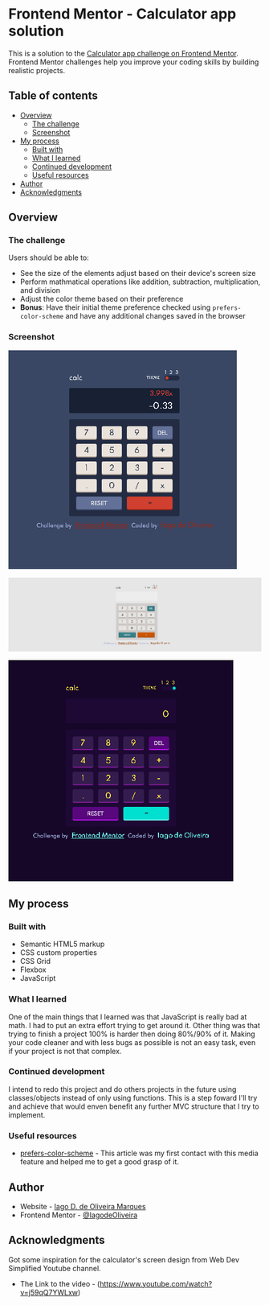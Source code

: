 # Frontend Mentor - Calculator app solution

This is a solution to the [Calculator app challenge on Frontend Mentor](https://www.frontendmentor.io/challenges/calculator-app-9lteq5N29). Frontend Mentor challenges help you improve your coding skills by building realistic projects. 

## Table of contents

- [Overview](#overview)
  - [The challenge](#the-challenge)
  - [Screenshot](#screenshot)
- [My process](#my-process)
  - [Built with](#built-with)
  - [What I learned](#what-i-learned)
  - [Continued development](#continued-development)
  - [Useful resources](#useful-resources)
- [Author](#author)
- [Acknowledgments](#acknowledgments)

## Overview

### The challenge

Users should be able to:

- See the size of the elements adjust based on their device's screen size
- Perform mathmatical operations like addition, subtraction, multiplication, and division
- Adjust the color theme based on their preference
- **Bonus**: Have their initial theme preference checked using `prefers-color-scheme` and have any additional changes saved in the browser

### Screenshot

![](./images/calculator1.jpg)

![](./images/calculator2.jpg)

![](./images/calculator3.jpg)


## My process

### Built with

- Semantic HTML5 markup
- CSS custom properties
- CSS Grid
- Flexbox
- JavaScript

### What I learned

One of the main things that I learned was that JavaScript is really bad at math. I had to put an extra effort trying to get around it. Other thing was that trying to finish a project 100% is harder then doing 80%/90% of it. Making your code cleaner and with less bugs as possible is not an easy task, even if your project is not that complex.

### Continued development

I intend to redo this project and do others projects in the future using classes/objects instead of only using functions. This is a step foward I'll try and achieve that would enven benefit any further MVC structure that I try to implement.

### Useful resources

- [prefers-color-scheme](https://developer.mozilla.org/pt-BR/docs/Web/CSS/@media/prefers-color-scheme) - This article was my first contact with this media feature and helped me to get a good grasp of it. 

## Author

- Website - [Iago D. de Oliveira Marques](https://github.com/IagodeOliveira/)
- Frontend Mentor - [@IagodeOliveira](https://www.frontendmentor.io/profile/IagodeOliveira)

## Acknowledgments

Got some inspiration for the calculator's screen design from Web Dev Simplified Youtube channel.
- The Link to the video - (https://www.youtube.com/watch?v=j59qQ7YWLxw)
